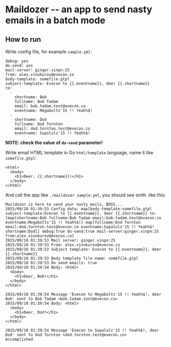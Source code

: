# Maildozer -- an app to send nasty emails in a batch mode

## How to run

Write config file, for example `sample.yml`:
```
debug: yes
do-send: yes
mail-server: ginger.vinpn:25
from: alex.vinokurov@evecon.co
body-template: somefile.gtpl
subject-template: Evecon to {{.eventname}}, deer {{.shortname}}
to:
  -
    shortname: Bob
    fullname: Bob Tadam
    email: bob.tadam.test@evecon.co
    eventname: Megabolts'15 !! Yeah%$!
  -
    shortname: Dod
    fullname: Dod Tornton
    email: dod.tornton.test@evecon.co
    eventname: Supalulz'15 !! Yeah%$!
```
**NOTE: check the value of `do-send` parameter!**

Write email HTML template in Go `html/template` language, name it like `somefile.gtpl`:
```
<html>
  <body>
    <h1>Deer, {{.shortname}}!</h1>
  </body>
</html>
```

And call the app like `./maildozer sample.yml`, you should see smth. like this:
```
Maildozer is here to send your nasty mails, BOSS...
2015/09/10 01:39:53 Config data: map[body-template:somefile.gtpl subject-template:Evecon to {{.eventname}}, deer {{.shortname}} to:[map[shortname:Bob fullname:Bob Tadam email:bob.tadam.test@evecon.co eventname:Megabolts'15 !! Yeah%$!] map[fullname:Dod Tornton email:dod.tornton.test@evecon.co eventname:Supalulz'15 !! Yeah%$! shortname:Dod]] debug:true do-send:true mail-server:ginger.vinpn:25 from:alex.vinokurov@evecon.co]
2015/09/10 01:39:53 Mail server: ginger.vinpn:25
2015/09/10 01:39:53 From: alex.vinokurov@evecon.co
2015/09/10 01:39:53 Subject template: Evecon to {{.eventname}}, deer {{.shortname}}
2015/09/10 01:39:53 Body template file name: somefile.gtpl
2015/09/10 01:39:53 Do send emails: true
2015/09/10 01:39:54 Body: <html>
  <body>
    <h1>Deer, Bob!</h1>
  </body>
</html>

2015/09/10 01:39:54 Message 'Evecon to Megabolts'15 !! Yeah%$!, deer Bob' sent to Bob Tadam <bob.tadam.test@evecon.co>
2015/09/10 01:39:54 Body: <html>
  <body>
    <h1>Deer, Dod!</h1>
  </body>
</html>

2015/09/10 01:39:54 Message 'Evecon to Supalulz'15 !! Yeah%$!, deer Dod' sent to Dod Tornton <dod.tornton.test@evecon.co>
Accomplished

```
